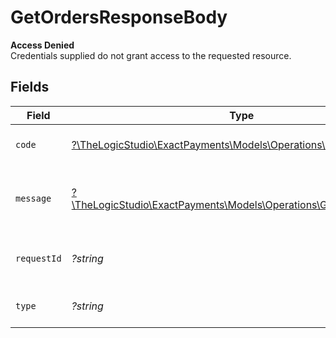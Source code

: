 # GetOrdersResponseBody

**Access Denied**\
Credentials supplied do not grant access to the requested resource.



## Fields

| Field                                                                                                            | Type                                                                                                             | Required                                                                                                         | Description                                                                                                      | Example                                                                                                          |
| ---------------------------------------------------------------------------------------------------------------- | ---------------------------------------------------------------------------------------------------------------- | ---------------------------------------------------------------------------------------------------------------- | ---------------------------------------------------------------------------------------------------------------- | ---------------------------------------------------------------------------------------------------------------- |
| `code`                                                                                                           | [?\TheLogicStudio\ExactPayments\Models\Operations\GetOrdersCode](../../Models/Operations/GetOrdersCode.md)       | :heavy_minus_sign:                                                                                               | Code of the authorization error.                                                                                 | payments-forbidden-error                                                                                         |
| `message`                                                                                                        | [?\TheLogicStudio\ExactPayments\Models\Operations\GetOrdersMessage](../../Models/Operations/GetOrdersMessage.md) | :heavy_minus_sign:                                                                                               | Message explaining the authorization error.                                                                      | You do not have permission to access this resource.                                                              |
| `requestId`                                                                                                      | *?string*                                                                                                        | :heavy_minus_sign:                                                                                               | Request identifier in UUID format.                                                                               | bcc78633-cd09-4e7d-8f3b-d593fdc1439c                                                                             |
| `type`                                                                                                           | *?string*                                                                                                        | :heavy_minus_sign:                                                                                               | It shows as authorization error.                                                                                 | authorization-error                                                                                              |